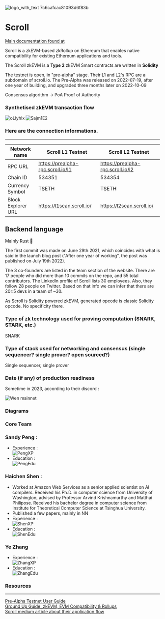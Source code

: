 ![logo_with_text 7c6cafcac81093d6f83b](https://user-images.githubusercontent.com/32202283/216722027-41498295-8290-4937-a047-5c457e2a360f.png)

# Scroll

[Main documentation found at](https://guide.scroll.io/)

Scroll is a zkEVM-based zkRollup on Ethereum that enables native compatibility for existing Ethereum applications and tools.

The Scroll zkEVM is a **Type 2** zkEVM
Smart contracts are written in **Solidity**

The testnet is open, in "pre-alpha" stage. Their L1 and L2's RPC are a subdomain of scroll.io. The Pre-Alpha was released on 2022-07-19, after one year of building, and upgraded three months later on 2022-10-09

Consensus algorithm -> PoA Proof of Authority

### Synthetised zkEVM transaction flow
![oLlyhIx](https://user-images.githubusercontent.com/32202283/216723883-eb0d05c0-8323-4b91-a14e-a134a3b4d5ad.png)
![Sajm1E2](https://user-images.githubusercontent.com/32202283/216723893-4ada47fe-7fbe-4a0f-b2d5-64bba7c916ad.png)


### Here are the connection informations.
---
| Network name       | Scroll L1 Testnet                 | Scroll L2 Testnet                 |
|--------------------|-----------------------------------|-----------------------------------|
| RPC URL            | https://prealpha-rpc.scroll.io/l1 | https://prealpha-rpc.scroll.io/l2 |
| Chain ID           | 534351                            | 534354                            |
| Currency Symbol    | TSETH                             | TSETH                             |
| Block Explorer URL | https://l1scan.scroll.io/         | https://l2scan.scroll.io/         |

## Backend language
Mainly Rust 🦀

The first commit was made on June 29th 2021, which coincides with what is said in the launch blog post ("After one year of working", the post was published on July 19th 2022).

The 3 co-founders are listed in the team section of the website. There are 17 people who did more than 10 commits on the repo, and 55 total contributors. The LinkedIn profile of Scroll lists 30 employees. Also, they follow 28 people on Twitter. Based on that info we can infer that there are 20±5 devs in a team of ~30.

As Scroll is Solidity powered zkEVM, generated opcode is classic Solidity opcode. No specificity there.

### Type of zk technology used for proving computation (SNARK, STARK, etc.)
SNARK

### Type of stack used for networking and consensus (single sequencer? single prover? open sourced?)
Single sequencer, single prover

### Date (if any) of production readiness
Sometime in 2023, according to their discord :

![Wen mainnet](assets/scrollprodready.png "Wen mainnet")

### Diagrams

### Core Team
### Sandy Peng : 
- Experience :  
    ![PengXP](assets/peng1.png "Peng experience")
- Education :  
    ![PengEdu](assets/peng2.png "Peng education")

### Haichen Shen : 
- Worked at Amazon Web Services as a senior applied scientist on AI compilers. Received his Ph.D. in computer science from University of Washington, advised by Professor Arvind Krishnamurthy and Matthai Philipose. Received his bachelor degree in computer science from Institute for Theoretical Computer Science at Tsinghua University.
- Published a few papers, mainly in NN 
- Experience :  
    ![ShenXP](assets/shen1.png "Shen experience")
- Education :  
    ![ShenEdu](assets/shen2.png "Shen education")

### Ye Zhang
- Experience :  
    ![ZhangXP](assets/zhang1.png "Zhang experience")
- Education :  
    ![ZhangEdu](assets/zhang2.png "Zhang education")

### Resources
---
[Pre-Alpha Testnet User Guide](https://guide.scroll.io/)  
[Ground Up Guide: zkEVM, EVM Compatibility & Rollups](https://immutablex.medium.com/ground-up-guide-zkevm-evm-compatibility-rollups-787b6e88108e)  
[Scroll medium article about their application flow](https://scroll-zkp.medium.com/scroll-a-layer-2-ecosystem-based-on-zk-rollup-186ff0d764c)
